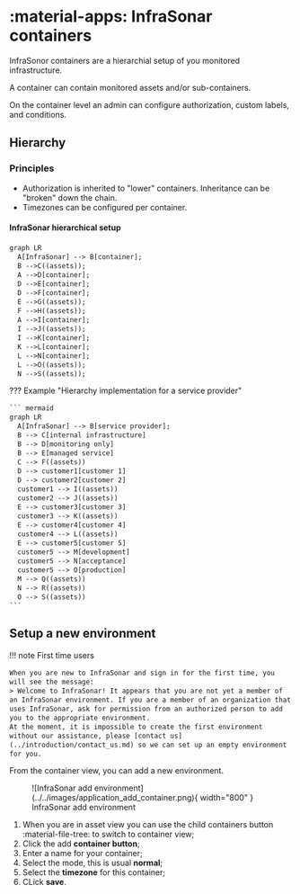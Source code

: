 # :material-apps: InfraSonar containers 

InfraSonor containers are a hierarchial setup of you monitored infrastructure.

A container can contain monitored assets and/or sub-containers.

On the container level an admin can configure authorization, custom labels, and conditions.

## Hierarchy

### Principles

* Authorization is inherited to "lower" containers. Inheritance can be "broken" down the chain.
* Timezones can be configured per container.

#### InfraSonar hierarchical setup

``` mermaid
graph LR
  A[InfraSonar] --> B[container];
  B -->C((assets));
  A -->D[container];
  D -->E[container];
  D -->F[container];
  E -->G((assets));
  F -->H((assets));
  A -->I[container];
  I -->J((assets));
  I -->K[container];
  K -->L[container];
  L -->N[container];
  L -->O((assets));
  N -->S((assets));
```

??? Example "Hierarchy implementation for a service provider"

    ``` mermaid
    graph LR
      A[InfraSonar] --> B[service provider];
      B --> C[internal infrastructure]
      B --> D[monitoring only]
      B --> E[managed service]
      C --> F((assets))
      D --> customer1[customer 1]
      D --> customer2[customer 2]
      customer1 --> I((assets))
      customer2 --> J((assets))
      E --> customer3[customer 3]
      customer3 --> K((assets))
      E --> customer4[customer 4]
      customer4 --> L((assets))
      E --> customer5[customer 5]
      customer5 --> M[development]
      customer5 --> N[acceptance]
      customer5 --> O[production]
      M --> Q((assets))
      N --> R((assets))
      O --> S((assets))
    ```

## Setup a new environment

!!! note First time users

    When you are new to InfraSonar and sign in for the first time, you will see the message:
    > Welcome to InfraSonar! It appears that you are not yet a member of an InfraSonar environment. If you are a member of an organization that uses InfraSonar, ask for permission from an authorized person to add you to the appropriate environment.
    At the moment, it is impossible to create the first environment without our assistance, please [contact us](../introduction/contact_us.md) so we can set up an empty environment for you.

From the container view, you can add a new environment.

<figure markdown>
  ![InfraSonar add environment](../../images/application_add_container.png){ width="800" }
  <figcaption>InfraSonar add environment</figcaption>
</figure>

1. When you are in asset view you can use the child containers button :material-file-tree: to switch to container view;
2. Click the add **container button**;
3. Enter a name for your container;
4. Select the mode, this is usual **normal**;
5. Select the **timezone** for this container;
6. CLick **save**.